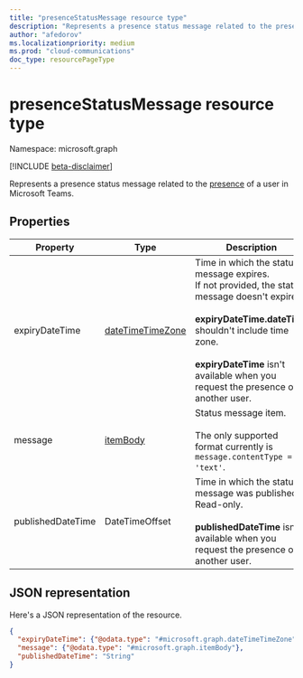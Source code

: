 ```yaml
---
title: "presenceStatusMessage resource type"
description: "Represents a presence status message related to the presence of a user in Microsoft Teams."
author: "afedorov"
ms.localizationpriority: medium
ms.prod: "cloud-communications"
doc_type: resourcePageType
---
```


# presenceStatusMessage resource type

Namespace: microsoft.graph

[!INCLUDE [beta-disclaimer](../../includes/beta-disclaimer.md)]

Represents a presence status message related to the [presence](presence.md) of a user in Microsoft Teams.

## Properties

| Property       | Type           | Description                                 | 
| -------------- | -------------- | ------------------------------------------- | 
| expiryDateTime | [dateTimeTimeZone](datetimetimezone.md) | Time in which the status message expires.<br/>If not provided, the status message doesn't expire.<br/><br/>**expiryDateTime.dateTime** shouldn't include time zone.<br/><br/>**expiryDateTime** isn't available when you request the presence of another user. |
| message | [itemBody](itembody.md) | Status message item.<br/><br/> The only supported format currently is `message.contentType = 'text'`. |
| publishedDateTime | DateTimeOffset |Time in which the status message was published.<br/>Read-only.<br/><br/>**publishedDateTime** isn't available when you request the presence of another user. |

## JSON representation

Here's a JSON representation of the resource.

<!-- {
  "blockType": "resource",
  "optionalProperties": [
    "publishedDateTime",
    "expiryDateTime"
  ],
  "@odata.type": "microsoft.graph.presenceStatusMessage"
}-->
```json
{
  "expiryDateTime": {"@odata.type": "#microsoft.graph.dateTimeTimeZone"},
  "message": {"@odata.type": "#microsoft.graph.itemBody"},
  "publishedDateTime": "String"
}
```
